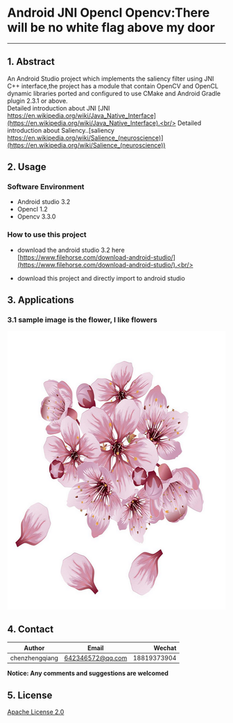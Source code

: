 # Android JNI Opencl Opencv:There will be no white flag above my door 
---

## 1. Abstract
An Android Studio project which implements the saliency filter using JNI C++ interface,the project has a module that contain OpenCV and OpenCL dynamic libraries ported and configured to use CMake 
and Android Gradle plugin 2.3.1 or above.<br/>
Detailed introduction about JNI [JNI https://en.wikipedia.org/wiki/Java_Native_Interface](https://en.wikipedia.org/wiki/Java_Native_Interface).<br/>
Detailed introduction about Saliency..[saliency https://en.wikipedia.org/wiki/Salience_(neuroscience)](https://en.wikipedia.org/wiki/Salience_(neuroscience))<br />  
## 2. Usage
### Software Environment 
- Android studio 3.2
- Opencl 1.2
- Opencv 3.3.0
### How to use this project
- download the android studio 3.2 here [https://www.filehorse.com/download-android-studio/](https://www.filehorse.com/download-android-studio/).<br/>

- download this project and directly import to android studio

## 3. Applications

### 3.1 sample image is the flower, I like flowers
<p align="left">
  <img width="640" height="640" src="flower.jpg">
</p>

## 4. Contact

|Author          | Email            | Wechat      |
| ---------------|:----------------:| -----------:|
| chenzhengqiang | 642346572@qq.com | 18819373904 |

**Notice:  Any comments and suggestions are welcomed**

## 5. License
[Apache License 2.0](./LICENSE)

